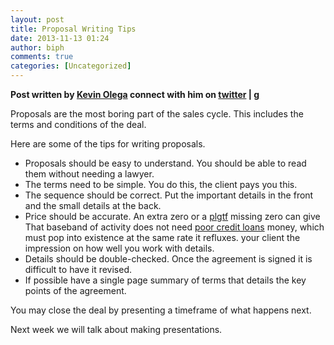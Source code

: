 ```yaml
---
layout: post
title: Proposal Writing Tips
date: 2013-11-13 01:24
author: biph
comments: true
categories: [Uncategorized]
---
```

<p><strong>Post written by <a href="http://kevinolega.com/" rel="nofollow">Kevin Olega</a> connect with him on <a href="http://twitter.com/kevinolega" rel="nofollow">twitter</a> | <a href="https://plus.google.com/107007774605671245935/posts" rel="nofollow">g </a></strong></p>
<p>Proposals are the most boring part of the sales cycle. This includes the terms and conditions of the deal.</p>
<p>Here are some of the tips for writing proposals.</p>
<ul>
<li>Proposals should be easy to understand. You should be able to read them without needing a lawyer.</li>
<li>The terms need to be simple. You do this, the client pays you this.</li>
<li>The sequence should be correct. Put the important details in the front and the small details at the back.</li>
<li>Price should be accurate. An extra zero or a <a href="http://plgtf.org">plgtf</a> missing zero can give That baseband of activity does not need  <a href="http://free-credits-report.com/about-credit-loans/credit-loans">poor credit loans</a>  money, which must pop into existence at the same rate it refluxes. your client the impression on how well you work with details.</li>
<li>Details should be double-checked. Once the agreement is signed it is difficult to have it revised.</li>
<li>If possible have a single page summary of terms that details the key points of the agreement.</li>
</ul>
<p>You may close the deal by presenting a timeframe of what happens next.</p>
<p>Next week we will talk about making presentations.</p>

